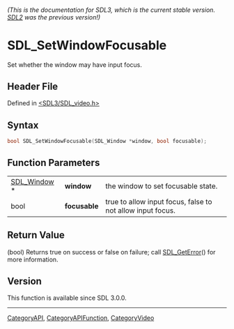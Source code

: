 ###### (This is the documentation for SDL3, which is the current stable version. [SDL2](https://wiki.libsdl.org/SDL2/) was the previous version!)
# SDL_SetWindowFocusable

Set whether the window may have input focus.

## Header File

Defined in [<SDL3/SDL_video.h>](https://github.com/libsdl-org/SDL/blob/main/include/SDL3/SDL_video.h)

## Syntax

```c
bool SDL_SetWindowFocusable(SDL_Window *window, bool focusable);
```

## Function Parameters

|                            |               |                                                            |
| -------------------------- | ------------- | ---------------------------------------------------------- |
| [SDL_Window](SDL_Window) * | **window**    | the window to set focusable state.                         |
| bool                       | **focusable** | true to allow input focus, false to not allow input focus. |

## Return Value

(bool) Returns true on success or false on failure; call
[SDL_GetError](SDL_GetError)() for more information.

## Version

This function is available since SDL 3.0.0.

----
[CategoryAPI](CategoryAPI), [CategoryAPIFunction](CategoryAPIFunction), [CategoryVideo](CategoryVideo)

